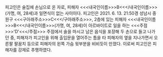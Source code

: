 피고인은 술집에 손님으로 온 자로, 피해자 <<<내국인이름>>>B<<</내국인이름>>>(가명, 여, 28세)과 일면식이 없는 사이이다.
피고인은 2021. 6. 13. 21:50경 성남시 중원구 <<<구아래주소>>>C<<</구아래주소>>>, 2층에 있는 피해자 <<<내국인이름>>>B<<</내국인이름>>>(가명, 여, 28세)이 아르바이트로 일을 하는 <<<주점>>>'D'<<</주점>>> 주점에서 술을 마시고 남은 음식을 포장해 두 손으로 들고 나가던 중, 피해자가 피고인을 위해 출입문을 열어주는 틈을 타 피해자의 옆을 지나가면서 오른팔 팔꿈치 등으로 피해자의 왼쪽 가슴 윗부분을 비비듯이 만졌다.
이로써 피고인은 피해자를 강제로 추행하였다.
